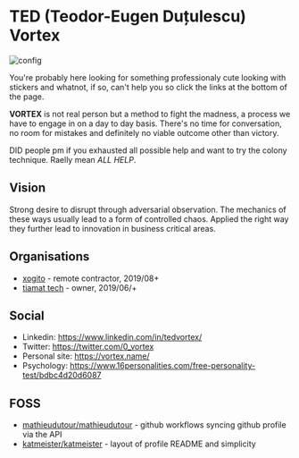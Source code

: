 # TED (Teodor-Eugen Duțulescu) Vortex

![config](https://github.com/0-vortex/0-vortex/workflows/config/badge.svg)

You're probably here looking for something professionaly cute looking with stickers and whatnot, if so, can't help you so click the links at the bottom of the page.

**VORTEX** is not real person but a method to fight the madness, a process we have to engage in on a day to day basis. There's no time for conversation, no room for mistakes and definitely no viable outcome other than victory.

DID people pm if you exhausted all possible help and want to try the colony technique. Raelly mean *ALL HELP*.

## Vision

Strong desire to disrupt through adversarial observation. The mechanics of these ways usually lead to a form of controlled chaos. Applied the right way they further lead to innovation in business critical areas.

## Organisations

- [xogito](https://www.xogito.com/careers/) - remote contractor, 2019/08+
- [tiamat tech](https://tiamat.tech) - owner, 2019/06/+

## Social

- Linkedin: https://www.linkedin.com/in/tedvortex/
- Twitter: https://twitter.com/0_vortex
- Personal site: https://vortex.name/
- Psychology: https://www.16personalities.com/free-personality-test/bdbc4d20d6087

## FOSS

- [mathieudutour/mathieudutour](https://github.com/mathieudutour/mathieudutour) - github workflows syncing github profile via the API
- [katmeister/katmeister](https://github.com/katmeister/katmeister) - layout of profile README and simplicity

